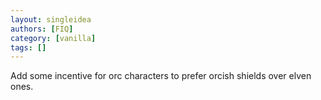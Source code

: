 ```yaml
---
layout: singleidea
authors: [FIQ]
category: [vanilla]
tags: []
---
```

Add some incentive for orc characters to prefer orcish shields over elven ones.
